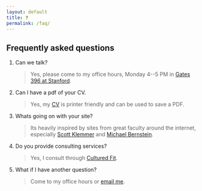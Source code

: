 ```yaml
---
layout: default
title: ❓
permalink: /faq/
---
```


## Frequently asked questions

1. Can we talk?
   > Yes, please come to my office hours, Monday 4--5 PM in [Gates 396 at Stanford](https://campus-map.stanford.edu/?id=07-450&lat=37.43015919146253&lng=-122.16995022537262&zoom=17).
2. Can I have a pdf of your CV.
   > Yes, my [CV](https://whiting.me/cv) is printer friendly and can be used to save a PDF.
3. Whats going on with your site?
   > Its heavily inspired by sites from great faculty around the internet, especially [Scott Klemmer](https://d.ucsd.edu/srk/) and [Michael Bernstein](https://hci.stanford.edu/msb/).
4. Do you provide consulting services?
   > Yes, I consult through [Cultured Fit](https://cultured.fit).
5. What if I have another question?
   > Come to my office hours or [email me](mailto:mark@whiting.me).
